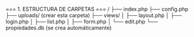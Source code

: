 === 1. ESTRUCTURA DE CARPETAS ===
/
├── index.php
├── config.php
├── uploads/       (crear esta carpeta)
├── views/
│   ├── layout.php
│   ├── login.php
│   ├── list.php
│   ├── form.php
│   └── edit.php
└── propiedades.db (se crea automáticamente)